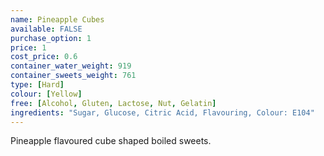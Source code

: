 ```yaml
---
name: Pineapple Cubes
available: FALSE
purchase_option: 1
price: 1
cost_price: 0.6
container_water_weight: 919
container_sweets_weight: 761
type: [Hard]
colour: [Yellow]
free: [Alcohol, Gluten, Lactose, Nut, Gelatin]
ingredients: "Sugar, Glucose, Citric Acid, Flavouring, Colour: E104"
---
```

Pineapple flavoured cube shaped boiled sweets.